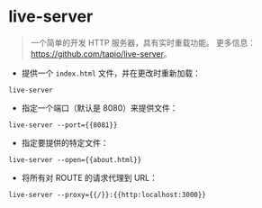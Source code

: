 # live-server

> 一个简单的开发 HTTP 服务器，具有实时重载功能。
> 更多信息：<https://github.com/tapio/live-server>。

- 提供一个 `index.html` 文件，并在更改时重新加载：

`live-server`

- 指定一个端口（默认是 8080）来提供文件：

`live-server --port={{8081}}`

- 指定要提供的特定文件：

`live-server --open={{about.html}}`

- 将所有对 ROUTE 的请求代理到 URL：

`live-server --proxy={{/}}:{{http:localhost:3000}}`